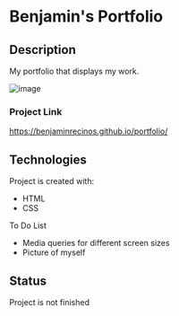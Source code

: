 # Benjamin's Portfolio 

## Description
My portfolio that displays my work.

![image](benjaminrecinos/portfolio/blob/master/assets/images/portfolio.JPG)

### Project Link
https://benjaminrecinos.github.io/portfolio/

## Technologies
Project is created with:

* HTML
* CSS

To Do List
* Media queries for different screen sizes
* Picture of myself 

## Status
Project is not finished